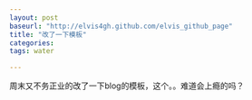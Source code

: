```yaml
---
layout: post
baseurl: "http://elvis4gh.github.com/elvis_github_page"  
title: "改了一下模板"
categories:
tags: water

---
```


周末又不务正业的改了一下blog的模板，这个。。难道会上瘾的吗？
